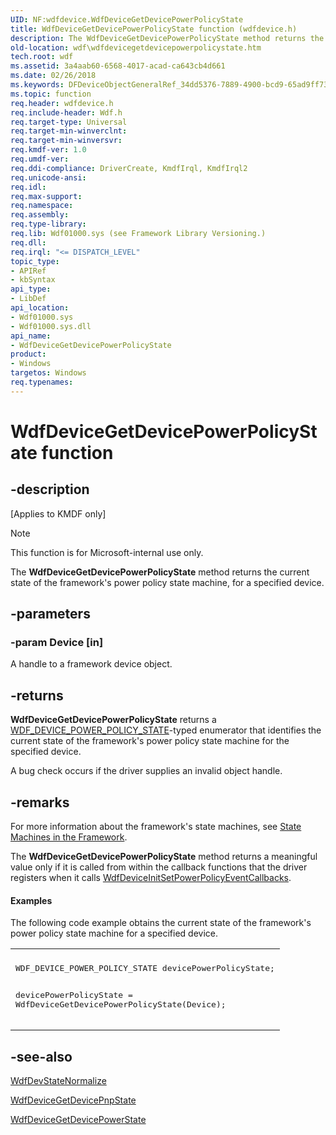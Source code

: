 ```yaml
---
UID: NF:wdfdevice.WdfDeviceGetDevicePowerPolicyState
title: WdfDeviceGetDevicePowerPolicyState function (wdfdevice.h)
description: The WdfDeviceGetDevicePowerPolicyState method returns the current state of the framework's power policy state machine, for a specified device.
old-location: wdf\wdfdevicegetdevicepowerpolicystate.htm
tech.root: wdf
ms.assetid: 3a4aab60-6568-4017-acad-ca643cb4d661
ms.date: 02/26/2018
ms.keywords: DFDeviceObjectGeneralRef_34dd5376-7889-4900-bcd9-65ad9ff732e2.xml, WdfDeviceGetDevicePowerPolicyState, WdfDeviceGetDevicePowerPolicyState method, kmdf.wdfdevicegetdevicepowerpolicystate, wdf.wdfdevicegetdevicepowerpolicystate, wdfdevice/WdfDeviceGetDevicePowerPolicyState
ms.topic: function
req.header: wdfdevice.h
req.include-header: Wdf.h
req.target-type: Universal
req.target-min-winverclnt: 
req.target-min-winversvr: 
req.kmdf-ver: 1.0
req.umdf-ver: 
req.ddi-compliance: DriverCreate, KmdfIrql, KmdfIrql2
req.unicode-ansi: 
req.idl: 
req.max-support: 
req.namespace: 
req.assembly: 
req.type-library: 
req.lib: Wdf01000.sys (see Framework Library Versioning.)
req.dll: 
req.irql: "<= DISPATCH_LEVEL"
topic_type:
- APIRef
- kbSyntax
api_type:
- LibDef
api_location:
- Wdf01000.sys
- Wdf01000.sys.dll
api_name:
- WdfDeviceGetDevicePowerPolicyState
product:
- Windows
targetos: Windows
req.typenames: 
---
```


# WdfDeviceGetDevicePowerPolicyState function


## -description


<p class="CCE_Message">[Applies to KMDF only]</p>

>[!NOTE]
>This function is for Microsoft-internal use only.

The <b>WdfDeviceGetDevicePowerPolicyState</b> method returns the current state of the framework's power policy state machine, for a specified device.


## -parameters




### -param Device [in]

A handle to a framework device object.


## -returns



<b>WdfDeviceGetDevicePowerPolicyState</b> returns a <a href="https://docs.microsoft.com/windows-hardware/drivers/ddi/content/wdfdevice/ne-wdfdevice-_wdf_device_power_policy_state">WDF_DEVICE_POWER_POLICY_STATE</a>-typed enumerator that identifies the current state of the framework's power policy state machine for the specified device. 

A bug check occurs if the driver supplies an invalid object handle.




## -remarks



For more information about the framework's state machines, see <a href="https://docs.microsoft.com/windows-hardware/drivers/wdf/state-machines-in-the-framework">State Machines in the Framework</a>.

The <b>WdfDeviceGetDevicePowerPolicyState</b> method returns a meaningful value only if it is called from within the callback functions that the driver registers when it calls <a href="https://docs.microsoft.com/windows-hardware/drivers/ddi/content/wdfdevice/nf-wdfdevice-wdfdeviceinitsetpowerpolicyeventcallbacks">WdfDeviceInitSetPowerPolicyEventCallbacks</a>.


#### Examples

The following code example obtains the current state of the framework's power policy state machine for a specified device.

<div class="code"><span codelanguage=""><table>
<tr>
<th></th>
</tr>
<tr>
<td>
<pre>WDF_DEVICE_POWER_POLICY_STATE devicePowerPolicyState;

devicePowerPolicyState = WdfDeviceGetDevicePowerPolicyState(Device);</pre>
</td>
</tr>
</table></span></div>



## -see-also




<a href="https://docs.microsoft.com/windows-hardware/drivers/ddi/content/wdfdevice/nf-wdfdevice-wdfdevstatenormalize">WdfDevStateNormalize</a>



<a href="https://docs.microsoft.com/windows-hardware/drivers/ddi/content/wdfdevice/nf-wdfdevice-wdfdevicegetdevicepnpstate">WdfDeviceGetDevicePnpState</a>



<a href="https://docs.microsoft.com/windows-hardware/drivers/ddi/content/wdfdevice/nf-wdfdevice-wdfdevicegetdevicepowerstate">WdfDeviceGetDevicePowerState</a>
 

 

